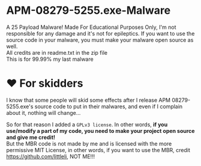 # APM-08279-5255.exe-Malware
A 25 Payload Malware! Made For Educational Purposes Only, I'm not responsible for any damage and it's not for epileptics. If you want to use the source code in your malware, you must make your malware open source as well.
<br>All credits are in readme.txt in the zip file
<br>This is for 99.99% my last malware
<br>
# ❤️ For skidders
I know that some people will skid some effects after I release APM 08279-5255.exe's source code to put in their malwares, and even if I complain about it, nothing will change... 

So for that reason I added a `GPLv3 license`. In other words, <b>if you use/modify a part of my code, you need to make your project open source and give me credit!</b>
<br> But the MBR code is not made by me and is licensed with the more permissive MIT License, in other words, if you want to use the MBR, credit https://github.com/littleli, NOT ME!!!

